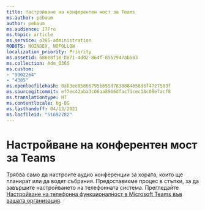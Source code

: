 ```yaml
---
title: Настройване на конферентен мост за Teams
ms.author: pebaum
author: pebaum
ms.audience: ITPro
ms.topic: article
ms.service: o365-administration
ROBOTS: NOINDEX, NOFOLLOW
localization_priority: Priority
ms.assetid: 686e8f18-b871-4dd2-864f-8562947ab583
ms.collection: Adm_O365
ms.custom:
- "9002264"
- "4385"
ms.openlocfilehash: 0ab3ee85866795b655d7838884658d6f4727503f
ms.sourcegitcommit: ef7ec42aba3c06aa8966dfac71cec18c08e7acf8
ms.translationtype: HT
ms.contentlocale: bg-BG
ms.lasthandoff: 04/13/2021
ms.locfileid: "51692782"
---
```

# <a name="set-up-a-conferencing-bridge-for-teams"></a>Настройване на конферентен мост за Teams

Трябва само да настроите аудио конференции за хората, които ще планират или да водят събрания. Предоставихме процес в стъпки, за да завършите настройването на телефонната система. Прегледайте [Настройване на телефонна функционалност в Microsoft Teams във вашата организация](https://docs.microsoft.com/MicrosoftTeams/phone-number-calling-plans/port-order-overview).
